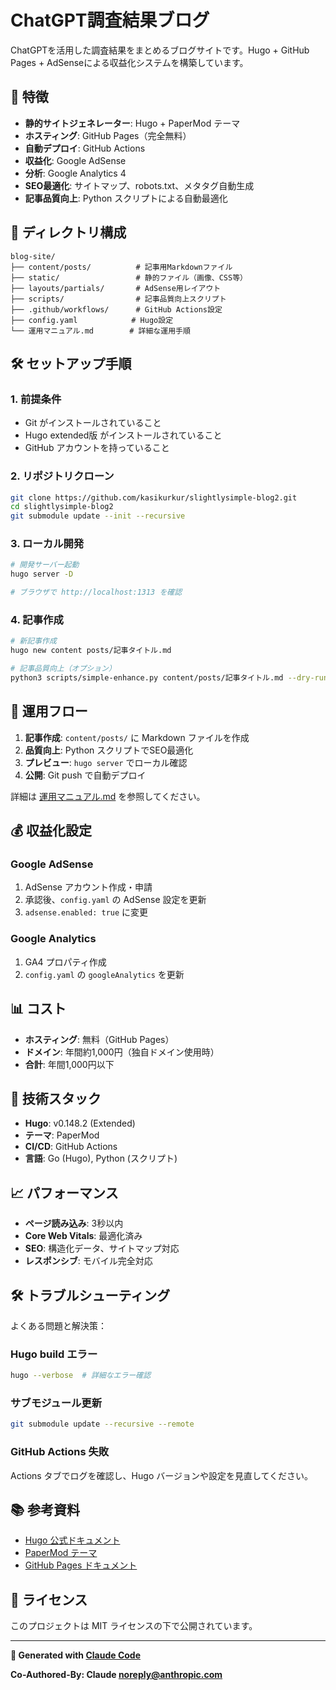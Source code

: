 # ChatGPT調査結果ブログ

ChatGPTを活用した調査結果をまとめるブログサイトです。Hugo + GitHub Pages + AdSenseによる収益化システムを構築しています。

## 🚀 特徴

- **静的サイトジェネレーター**: Hugo + PaperMod テーマ
- **ホスティング**: GitHub Pages（完全無料）
- **自動デプロイ**: GitHub Actions
- **収益化**: Google AdSense
- **分析**: Google Analytics 4
- **SEO最適化**: サイトマップ、robots.txt、メタタグ自動生成
- **記事品質向上**: Python スクリプトによる自動最適化

## 📁 ディレクトリ構成

```
blog-site/
├── content/posts/          # 記事用Markdownファイル
├── static/                 # 静的ファイル（画像、CSS等）
├── layouts/partials/       # AdSense用レイアウト
├── scripts/                # 記事品質向上スクリプト
├── .github/workflows/      # GitHub Actions設定
├── config.yaml            # Hugo設定
└── 運用マニュアル.md        # 詳細な運用手順
```

## 🛠️ セットアップ手順

### 1. 前提条件
- Git がインストールされていること
- Hugo extended版 がインストールされていること
- GitHub アカウントを持っていること

### 2. リポジトリクローン
```bash
git clone https://github.com/kasikurkur/slightlysimple-blog2.git
cd slightlysimple-blog2
git submodule update --init --recursive
```

### 3. ローカル開発
```bash
# 開発サーバー起動
hugo server -D

# ブラウザで http://localhost:1313 を確認
```

### 4. 記事作成
```bash
# 新記事作成
hugo new content posts/記事タイトル.md

# 記事品質向上（オプション）
python3 scripts/simple-enhance.py content/posts/記事タイトル.md --dry-run
```

## 🎯 運用フロー

1. **記事作成**: `content/posts/` に Markdown ファイルを作成
2. **品質向上**: Python スクリプトでSEO最適化
3. **プレビュー**: `hugo server` でローカル確認
4. **公開**: Git push で自動デプロイ

詳細は [運用マニュアル.md](./運用マニュアル.md) を参照してください。

## 💰 収益化設定

### Google AdSense
1. AdSense アカウント作成・申請
2. 承認後、`config.yaml` の AdSense 設定を更新
3. `adsense.enabled: true` に変更

### Google Analytics
1. GA4 プロパティ作成
2. `config.yaml` の `googleAnalytics` を更新

## 📊 コスト

- **ホスティング**: 無料（GitHub Pages）
- **ドメイン**: 年間約1,000円（独自ドメイン使用時）
- **合計**: 年間1,000円以下

## 🔧 技術スタック

- **Hugo**: v0.148.2 (Extended)
- **テーマ**: PaperMod
- **CI/CD**: GitHub Actions
- **言語**: Go (Hugo), Python (スクリプト)

## 📈 パフォーマンス

- **ページ読み込み**: 3秒以内
- **Core Web Vitals**: 最適化済み
- **SEO**: 構造化データ、サイトマップ対応
- **レスポンシブ**: モバイル完全対応

## 🛠️ トラブルシューティング

よくある問題と解決策：

### Hugo build エラー
```bash
hugo --verbose  # 詳細なエラー確認
```

### サブモジュール更新
```bash
git submodule update --recursive --remote
```

### GitHub Actions 失敗
Actions タブでログを確認し、Hugo バージョンや設定を見直してください。

## 📚 参考資料

- [Hugo 公式ドキュメント](https://gohugo.io/documentation/)
- [PaperMod テーマ](https://github.com/adityatelange/hugo-PaperMod)
- [GitHub Pages ドキュメント](https://docs.github.com/pages)

## 📝 ライセンス

このプロジェクトは MIT ライセンスの下で公開されています。

---

**🤖 Generated with [Claude Code](https://claude.ai/code)**

**Co-Authored-By: Claude <noreply@anthropic.com>**
